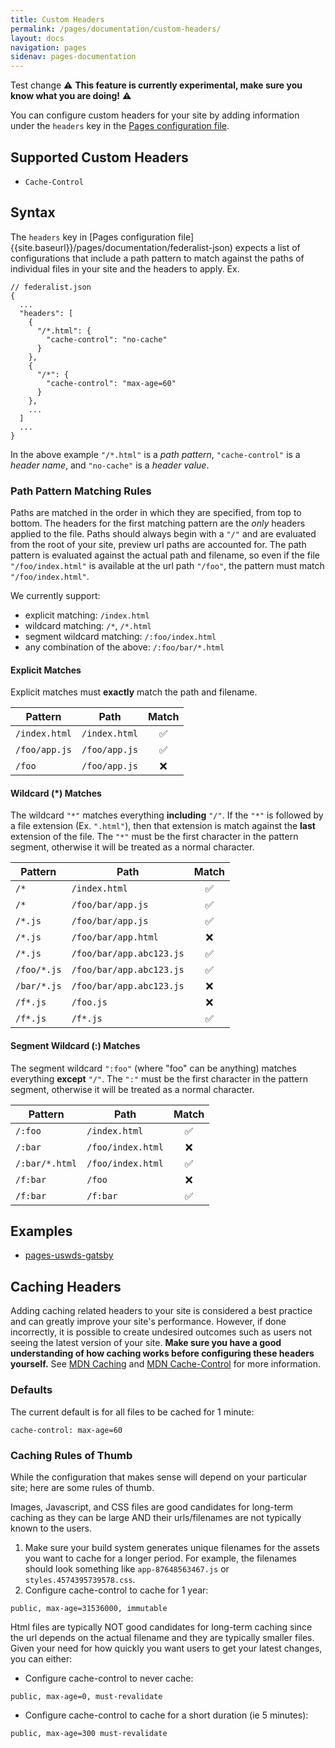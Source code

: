 ```yaml
---
title: Custom Headers
permalink: /pages/documentation/custom-headers/
layout: docs
navigation: pages
sidenav: pages-documentation
---
```

Test change
 ⚠️ **This feature is currently experimental, make sure you know what you are doing!** ⚠️

You can configure custom headers for your site by adding information under the `headers` key in the [Pages configuration file]({{site.baseurl}}/pages/documentation/federalist-json).

## Supported Custom Headers
- `Cache-Control`

## Syntax

The `headers` key in [Pages configuration file]{{site.baseurl}}/pages/documentation/federalist-json) expects a list of configurations that include a path pattern to match against the paths of individual files in your site and the headers to apply. Ex.
```
// federalist.json
{
  ...
  "headers": [
    {
      "/*.html": {
        "cache-control": "no-cache"
      }
    },
    {
      "/*": {
        "cache-control": "max-age=60"
      }
    },
    ...
  ]
  ...
}
```

In the above example `"/*.html"` is a *path pattern*, `"cache-control"` is a *header name*, and `"no-cache"` is a *header value*.

### Path Pattern Matching Rules
Paths are matched in the order in which they are specified, from top to bottom. The headers for the first matching pattern are the *only* headers applied to the file. Paths should always begin with a `"/"` and are evaluated from the root of your site, preview url paths are accounted for. The path pattern is evaluated against the actual path and filename, so even if the file `"/foo/index.html"` is available at the url path `"/foo"`, the pattern must match `"/foo/index.html"`.

We currently support:
- explicit matching: `/index.html`
- wildcard matching: `/*`, `/*.html`
- segment wildcard matching: `/:foo/index.html`
- any combination of the above: `/:foo/bar/*.html`

#### Explicit Matches
Explicit matches must **exactly** match the path and filename.

| Pattern | Path | Match |
| ------- | ---- | :---: |
| `/index.html` | `/index.html` | ✅ |
| `/foo/app.js` | `/foo/app.js` | ✅ |
| `/foo` | `/foo/app.js` | ❌ |

#### Wildcard (*) Matches
The wildcard `"*"` matches everything **including** `"/"`. If the `"*"` is followed by a file extension (Ex. `".html"`), then that extension is match against the **last** extension of the file. The `"*"` must be the first character in the pattern segment, otherwise it will be treated as a normal character.

| Pattern | Path | Match |
| ------- | ---- | :---: |
| `/*` | `/index.html` | ✅ |
| `/*` | `/foo/bar/app.js` | ✅ |
| `/*.js` | `/foo/bar/app.js` | ✅ |
| `/*.js` | `/foo/bar/app.html` | ❌ |
| `/*.js` | `/foo/bar/app.abc123.js` | ✅ |
| `/foo/*.js` | `/foo/bar/app.abc123.js` | ✅ |
| `/bar/*.js` | `/foo/bar/app.abc123.js` | ❌ |
| `/f*.js` | `/foo.js` | ❌ |
| `/f*.js` | `/f*.js` | ✅ |

#### Segment Wildcard (:) Matches
The segment wildcard `":foo"` (where "foo" can be anything) matches everything **except** `"/"`. The `":"` must be the first character in the pattern segment, otherwise it will be treated as a normal character.

| Pattern | Path | Match |
| ------- | ---- | :---: |
| `/:foo` | `/index.html` | ✅ |
| `/:bar` | `/foo/index.html` | ❌ |
| `/:bar/*.html` | `/foo/index.html` | ✅ |
| `/f:bar` | `/foo` | ❌ |
| `/f:bar` | `/f:bar` | ✅ |

## Examples
- [pages-uswds-gatsby](https://github.com/cloud-gov/pages-uswds-gatsby/blob/main/federalist.json)

## Caching Headers
Adding caching related headers to your site is considered a best practice and can greatly improve your site's performance. However, if done incorrectly, it is possible to create undesired outcomes such as users not seeing the latest version of your site. **Make sure you have a good understanding of how caching works before configuring these headers yourself.** See [MDN Caching](https://developer.mozilla.org/en-US/docs/Web/HTTP/Caching) and [MDN Cache-Control](https://developer.mozilla.org/en-US/docs/Web/HTTP/Headers/Cache-Control) for more information.

### Defaults
The current default is for all files to be cached for 1 minute:

```
cache-control: max-age=60
```

### Caching Rules of Thumb
While the configuration that makes sense will depend on your particular site; here are some rules of thumb.

Images, Javascript, and CSS files are good candidates for long-term caching as they can be large AND their urls/filenames are not typically known to the users.

1. Make sure your build system generates unique filenames for the assets you want to cache for a longer period. For example, the filenames should look something like `app-87648563467.js` or `styles.4574395739578.css`.
2. Configure cache-control to cache for 1 year:
```
public, max-age=31536000, immutable
```

Html files are typically NOT good candidates for long-term caching since the url depends on the actual filename and they are typically smaller files. Given your need for how quickly you want users to get your latest changes, you can either:
- Configure cache-control to never cache:
```
public, max-age=0, must-revalidate
```

- Configure cache-control to cache for a short duration (ie 5 minutes):
```
public, max-age=300 must-revalidate
```
